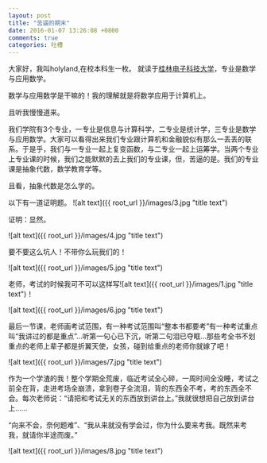 ```yaml
---
layout: post
title: "苦逼的期末"
date: 2016-01-07 13:26:08 +0800
comments: true
categories: 吐槽
---
```


大家好，我叫holyland,在校本科生一枚。
就读于[桂林电子科技大学](http://www.guet.edu.cn "桂林电子科技大学")，专业是数学与应用数学。

数学与应用数学是干嘛的！我的理解就是将数学应用于计算机上。

且听我慢慢道来。

我们学院有3个专业，一专业是信息与计算科学，二专业是统计学，三专业是数学与应用数学。大家可以看得出来我们专业跟计算机和金融貌似有那么一丢丢的联系。于是乎，我们与一专业一起上复变函数，与二专业一起上运筹学。当两个专业上专业课的时候，我们之能默默的去上我们的专业课，但，苦逼的是。我们的专业课是抽象代数，数学教育学等。

且看，抽象代数是怎么学的。

以下有一道证明题。
![alt text]({{ root_url }}/images/3.jpg "title text")

证明：显然。

![alt text]({{ root_url }}/images/4.jpg "title text")

要不要这么坑人！不带你么玩我们的！

![alt text]({{ root_url }}/images/5.jpg "title text")

老师，考试的时候我可不可以这样写![alt text]({{ root_url }}/images/1.jpg "title text")！

![alt text]({{ root_url }}/images/6.jpg "title text")

最后一节课，老师画考试范围，有一种考试范围叫“整本书都要考”有一种考试重点叫“我讲过的都是重点”…听第一句心已下沉，听第二句泪已夺眶…那些考全书不划重点的老师上辈子都是折翼天使，女孩，碰到给重点的老师你就嫁了吧！

![alt text]({{ root_url }}/images/7.jpg "title text")

作为一个学渣的我！整个学期全荒废，临近考试全心碎，一周时间全没睡，考试之前全在背，走进考场全崩溃，拿到卷子全流泪，背的东西全不考，考的东西全不会。每次老师说：“请把和考试无关的东西放到讲台上。”我就很想把自己放到讲台上……

“向来不会，奈何题难”、“我从来就没有学会过，你为什么要来考我。既然来考我，就请你半途而废。”

![alt text]({{ root_url }}/images/8.jpg "title text")
